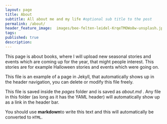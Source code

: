 ```yaml
---
layout: page
title: About
subtitle: All about me and my life #optional sub title to the post
permalink: /about/
header_feature_image:  images/bee-felten-leidel-KrqeTMOWo8w-unsplash.jpg #replace this for yours
tags:
published: true
description:
---
```


This page is about books, where I will upload new seasonal stories and events which are coming up for the year, that might people interest. This stories are for example Halloween stories and events which were going on.

This file is an example of a page in Jekyll, that automatically shows up in the header navigation, you can delete or modify this file freely.

This file is saved inside the _pages_ folder and is saved as _about.md_ . Any file in this folder (as long as it has  the YAML header) will automatically show up as a link in the header bar.

You should use **markdown**to write this text and this will automatically be converted to `HTML`.
